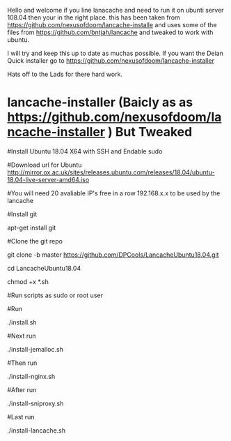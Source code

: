 Hello and welcome if you line lanacache and need to run it on ubunti server 108.04 then your in the right place.
this has been taken from https://github.com/nexusofdoom/lancache-installe and uses some of the files from 
https://github.com/bntjah/lancache and tweaked to work with ubuntu.

I will try and keep this up to date as muchas possible. If you want the Deian Quick installer  go to https://github.com/nexusofdoom/lancache-installer

Hats off to the Lads for there hard work.

# lancache-installer (Baicly as as https://github.com/nexusofdoom/lancache-installer ) But Tweaked
 
 #Install Ubuntu 18.04 X64 with SSH and Endable sudo
 
 #Download url for Ubuntu
http://mirror.ox.ac.uk/sites/releases.ubuntu.com/releases/18.04/ubuntu-18.04-live-server-amd64.iso
 
 #You will need 20 avaliable IP's free in a row 192.168.x.x to be used by the lancache

#Install git

apt-get install git

#Clone the git repo

git clone -b master https://github.com/DPCools/LancacheUbuntu18.04.git

 
 cd LancacheUbuntu18.04 
 
 chmod +x *.sh 

#Run scripts as sudo or root user

#Run 
 
 ./install.sh
 
#Next run
 
 ./install-jemalloc.sh

#Then run 
 
 ./install-nginx.sh

#After run 
 
 ./install-sniproxy.sh

#Last run 
 
 ./install-lancache.sh
